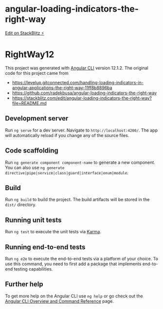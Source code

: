 # angular-loading-indicators-the-right-way

[Edit on StackBlitz ⚡️](https://stackblitz.com/edit/angular-loading-indicators-the-right-way)


# RightWay12

This project was generated with [Angular CLI](https://github.com/angular/angular-cli) version 12.1.2.
The original code for this project came from
- <https://levelup.gitconnected.com/handling-loading-indicators-in-angular-applications-the-right-way-11ff8b8896ba>
- <https://github.com/radekbusa/angular-loading-indicators-the-right-way>
- <https://stackblitz.com/edit/angular-loading-indicators-the-right-way?file=README.md>

## Development server

Run `ng serve` for a dev server. Navigate to `http://localhost:4200/`. The app will automatically reload if you change any of the source files.

## Code scaffolding

Run `ng generate component component-name` to generate a new component. You can also use `ng generate directive|pipe|service|class|guard|interface|enum|module`.

## Build

Run `ng build` to build the project. The build artifacts will be stored in the `dist/` directory.

## Running unit tests

Run `ng test` to execute the unit tests via [Karma](https://karma-runner.github.io).

## Running end-to-end tests

Run `ng e2e` to execute the end-to-end tests via a platform of your choice. To use this command, you need to first add a package that implements end-to-end testing capabilities.

## Further help

To get more help on the Angular CLI use `ng help` or go check out the [Angular CLI Overview and Command Reference](https://angular.io/cli) page.
